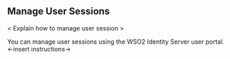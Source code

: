## Manage User Sessions

< Explain how to manage user session > 

You can manage user sessions using the WSO2 Identity Server user portal. <-insert instructions->